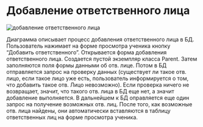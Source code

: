 # Добавление ответственного лица
![](../img/dgr.seqAddPar.png "добавление ответственного лица")

Диаграмма описывает процесс добавления ответственного лица в БД. Пользователь нажимает на форме просмотра ученика кнопку “Добавить ответственного”. Открывается форма добавления ответственного лица. Создается пустой экземпляр класса Parent. Затем заполняются поля формы данными об отв. лице. Потом в БД отправляется запрос на проверку данных (существует ли такое отв. лицо, если такое лицо уже есть, пользователь информируется о том, что добавить такое отв. Лицо невозможно). Если проверка ничего не возвращает, значит, что такого отв. лица в БД еще нет, а значит добавление выполняется. В дальнейшем к БД оправляется еще один запрос на получение возможных отв. лиц. После того, как возможные отв. лица найдены, они автоматически вставляются в таблицу ответственных лиц на форме просмотра ученика. 